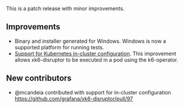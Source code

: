 This is a patch release with minor improvements.

## Improvements
- Binary and installer generated for Windows. Windows is now a supported platform for running tests.
- [Support for Kubernetes in-cluster configuration](https://github.com/grafana/xk6-disruptor/pull/97 ). This improvement allows xk6-disruptor to be executed in a pod using the k6-operator.

## New contributors
- @mcandeia contributed with support for in-cluster configuration https://github.com/grafana/xk6-disruptor/pull/97